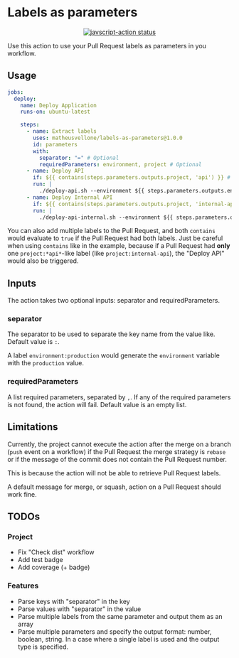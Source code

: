 # Labels as parameters

<p align="center">
  <a href="https://github.com/actions/javascript-action/actions"><img alt="javscript-action status" src="https://github.com/matheusvellone/labels-as-parameters/actions/workflows/check-dist.yml/badge.svg"></a>
</p>

Use this action to use your Pull Request labels as parameters in you workflow.

## Usage

```yml
jobs:
  deploy:
    name: Deploy Application
    runs-on: ubuntu-latest

    steps:
      - name: Extract labels
        uses: matheusvellone/labels-as-parameters@1.0.0
        id: parameters
        with:
          separator: "=" # Optional
          requiredParameters: environment, project # Optional
      - name: Deploy API
        if: ${{ contains(steps.parameters.outputs.project, 'api') }} # Be careful with this! Read below
        run: |
          ./deploy-api.sh --environment ${{ steps.parameters.outputs.environment }}
      - name: Deploy Internal API
        if: ${{ contains(steps.parameters.outputs.project, 'internal-api') }}
        run: |
          ./deploy-api-internal.sh --environment ${{ steps.parameters.outputs.environment }}
```

You can also add multiple labels to the Pull Request, and both `contains` would evaluate to `true` if the Pull Request had both labels.
Just be careful when using `contains` like in the example, because if a Pull Request had **only** one `project:*api*`-like label (like `project:internal-api`), the "Deploy API" would also be triggered.

## Inputs
The action takes two optional inputs: separator and requiredParameters.

### separator
The separator to be used to separate the key name from the value like.
Default value is `:`.

A label `environment:production` would generate the `environment` variable with the `production` value.
### requiredParameters
A list required parameters, separated by `,`. If any of the required parameters is not found, the action will fail.
Default value is an empty list.

## Limitations
Currently, the project cannot execute the action after the merge on a branch (`push` event on a workflow) if the Pull Request the merge strategy is `rebase` or if the message of the commit does not contain the Pull Request number.

This is because the action will not be able to retrieve Pull Request labels.

A default message for merge, or squash, action on a Pull Request should work fine.

## TODOs
### Project
- Fix "Check dist" workflow
- Add test badge
- Add coverage (+ badge)

### Features
- Parse keys with "separator" in the key
- Parse values with "separator" in the value
- Parse multiple labels from the same parameter and output them as an array
- Parse multiple parameters and specify the output format: number, boolean, string. In a case where a single label is used and the output type is specified.
